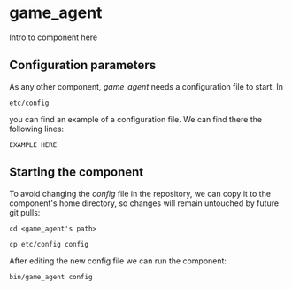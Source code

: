 # game_agent
Intro to component here


## Configuration parameters
As any other component, *game_agent* needs a configuration file to start. In
```
etc/config
```
you can find an example of a configuration file. We can find there the following lines:
```
EXAMPLE HERE
```

## Starting the component
To avoid changing the *config* file in the repository, we can copy it to the component's home directory, so changes will remain untouched by future git pulls:

```
cd <game_agent's path> 
```
```
cp etc/config config
```

After editing the new config file we can run the component:

```
bin/game_agent config
```
